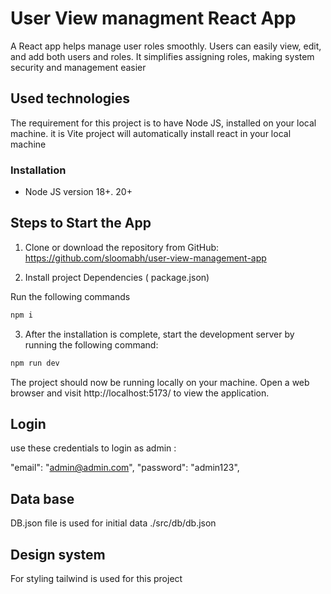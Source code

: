 # User View managment React App

A React app helps manage user roles smoothly. Users can easily view, edit, and add both users and roles. It simplifies assigning roles, making system security and management easier

## Used technologies

The requirement for this project is to have Node JS, installed on your local machine. it is Vite project will automatically install react in your local machine

### Installation

- Node JS version 18+. 20+

## Steps to Start the App

1. Clone or download the repository from GitHub: https://github.com/sloomabh/user-view-management-app

2. Install project Dependencies ( package.json)

Run the following commands

```sh
npm i
```

3. After the installation is complete, start the development server by running the following command:

```sh
npm run dev
```

The project should now be running locally on your machine. Open a web browser and visit http://localhost:5173/ to view the application.

## Login

use these credentials to login as admin :

"email": "admin@admin.com",
"password": "admin123",

## Data base

DB.json file is used for initial data ./src/db/db.json

## Design system

For styling tailwind is used for this project
